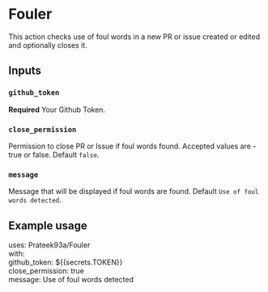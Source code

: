 # Fouler

This action checks use of foul words in a new PR or issue created or edited and optionally closes it.


## Inputs


### `github_token`

**Required** Your Github Token.


### `close_permission`

Permission to close PR or Issue if foul words found. Accepted values are - true or false. Default `false`.


### `message`

Message that will be displayed if foul words are found. Default `Use of foul words detected`.


## Example usage

uses: Prateek93a/Fouler  
with:  
   github_token: ${{secrets.TOKEN}}    
   close_permission: true  
   message: Use of foul words detected  
